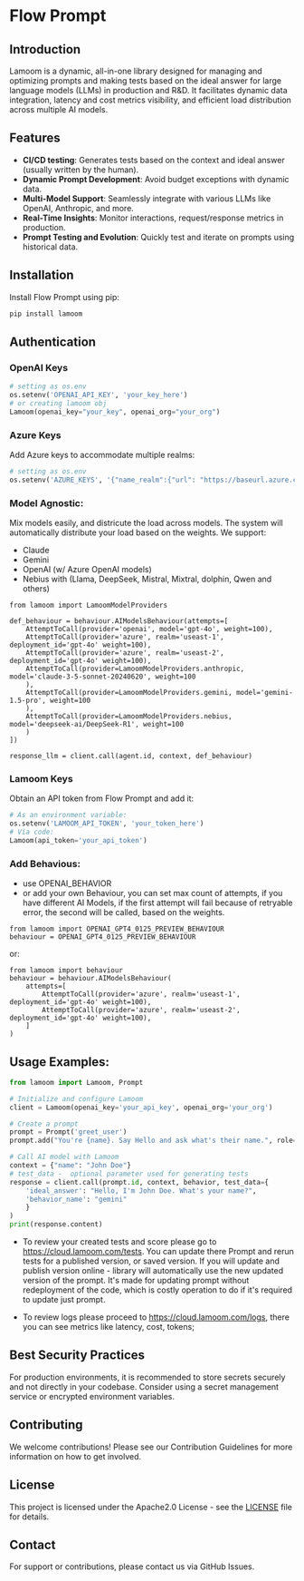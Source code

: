 # Flow Prompt

## Introduction

Lamoom is a dynamic, all-in-one library designed for managing and optimizing prompts and making tests based on the ideal answer for large language models (LLMs) in production and R&D. It facilitates dynamic data integration, latency and cost metrics visibility, and efficient load distribution across multiple AI models.

## Features

- **CI/CD testing**: Generates tests based on the context and ideal answer (usually written by the human).
- **Dynamic Prompt Development**: Avoid budget exceptions with dynamic data.
- **Multi-Model Support**: Seamlessly integrate with various LLMs like OpenAI, Anthropic, and more.
- **Real-Time Insights**: Monitor interactions, request/response metrics in production.
- **Prompt Testing and Evolution**: Quickly test and iterate on prompts using historical data.

## Installation

Install Flow Prompt using pip:

```bash
pip install lamoom
```

## Authentication

### OpenAI Keys
```python
# setting as os.env
os.setenv('OPENAI_API_KEY', 'your_key_here')
# or creating lamoom obj
Lamoom(openai_key="your_key", openai_org="your_org")
```

### Azure Keys
Add Azure keys to accommodate multiple realms:
```python
# setting as os.env
os.setenv('AZURE_KEYS', '{"name_realm":{"url": "https://baseurl.azure.com/","key": "secret"}}')
```

### Model Agnostic:
Mix models easily, and districute the load across models. The system will automatically distribute your load based on the weights. We support:
- Claude
- Gemini
- OpenAI (w/ Azure OpenAI models)
- Nebius with (Llama, DeepSeek, Mistral, Mixtral, dolphin, Qwen and others)
```
from lamoom import LamoomModelProviders

def_behaviour = behaviour.AIModelsBehaviour(attempts=[
    AttemptToCall(provider='openai', model='gpt-4o', weight=100),
    AttemptToCall(provider='azure', realm='useast-1', deployment_id='gpt-4o' weight=100),
    AttemptToCall(provider='azure', realm='useast-2', deployment_id='gpt-4o' weight=100),
    AttemptToCall(provider=LamoomModelProviders.anthropic, model='claude-3-5-sonnet-20240620', weight=100
    ),
    AttemptToCall(provider=LamoomModelProviders.gemini, model='gemini-1.5-pro', weight=100
    ),
    AttemptToCall(provider=LamoomModelProviders.nebius, model='deepseek-ai/DeepSeek-R1', weight=100
    )
])

response_llm = client.call(agent.id, context, def_behaviour)
```

### Lamoom Keys
Obtain an API token from Flow Prompt and add it:

```python
# As an environment variable:
os.setenv('LAMOOM_API_TOKEN', 'your_token_here')
# Via code: 
Lamoom(api_token='your_api_token')
```

### Add Behavious:
- use OPENAI_BEHAVIOR
- or add your own Behaviour, you can set max count of attempts, if you have different AI Models, if the first attempt will fail because of retryable error, the second will be called, based on the weights.
```
from lamoom import OPENAI_GPT4_0125_PREVIEW_BEHAVIOUR
behaviour = OPENAI_GPT4_0125_PREVIEW_BEHAVIOUR
```
or:
```
from lamoom import behaviour
behaviour = behaviour.AIModelsBehaviour(
    attempts=[
        AttemptToCall(provider='azure', realm='useast-1', deployment_id='gpt-4o' weight=100),
        AttemptToCall(provider='azure', realm='useast-2', deployment_id='gpt-4o' weight=100),
    ]
)
```

## Usage Examples:

```python
from lamoom import Lamoom, Prompt

# Initialize and configure Lamoom
client = Lamoom(openai_key='your_api_key', openai_org='your_org')

# Create a prompt
prompt = Prompt('greet_user')
prompt.add("You're {name}. Say Hello and ask what's their name.", role="system")

# Call AI model with Lamoom
context = {"name": "John Doe"}
# test_data -  optional parameter used for generating tests
response = client.call(prompt.id, context, behavior, test_data={
    'ideal_answer': "Hello, I'm John Doe. What's your name?", 
    'behavior_name': "gemini"
    }
)
print(response.content)
```
- To review your created tests and score please go to https://cloud.lamoom.com/tests. You can update there Prompt and rerun tests for a published version, or saved version. If you will update and publish version online - library will automatically use the new updated version of the prompt. It's made for updating prompt without redeployment of the code, which is costly operation to do if it's required to update just prompt.

- To review logs please proceed to https://cloud.lamoom.com/logs, there you can see metrics like latency, cost, tokens;

## Best Security Practices
For production environments, it is recommended to store secrets securely and not directly in your codebase. Consider using a secret management service or encrypted environment variables.

## Contributing
We welcome contributions! Please see our Contribution Guidelines for more information on how to get involved.

## License
This project is licensed under the Apache2.0 License - see the [LICENSE](LICENSE.txt) file for details.

## Contact
For support or contributions, please contact us via GitHub Issues.